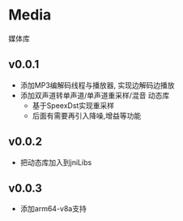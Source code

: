 # Media
媒体库

## v0.0.1
* 添加MP3编解码线程与播放器, 实现边解码边播放  
* 添加双声道转单声道/单声道重采样/混音 动态库
	* 基于SpeexDst实现重采样
	* 后面有需要再引入降噪,增益等功能

## v0.0.2
* 把动态库加入到jniLibs

## v0.0.3
* 添加arm64-v8a支持